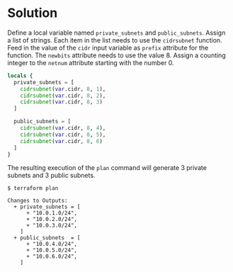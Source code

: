 # Solution

Define a local variable named `private_subnets` and `public_subnets`. Assign a list of strings. Each item in the list needs to use the `cidrsubnet` function. Feed in the value of the `cidr` input variable as `prefix` attribute for the function. The `newbits` attribute needs to use the value 8. Assign a counting integer to the `netnum` attribute starting with the number 0.

```terraform
locals {
  private_subnets = [
    cidrsubnet(var.cidr, 8, 1),
    cidrsubnet(var.cidr, 8, 2),
    cidrsubnet(var.cidr, 8, 3)
  ]

  public_subnets = [
    cidrsubnet(var.cidr, 8, 4),
    cidrsubnet(var.cidr, 8, 5),
    cidrsubnet(var.cidr, 8, 6)
  ]
}
```

The resulting execution of the `plan` command will generate 3 private subnets and 3 public subnets.

```
$ terraform plan

Changes to Outputs:
  + private_subnets = [
      + "10.0.1.0/24",
      + "10.0.2.0/24",
      + "10.0.3.0/24",
    ]
  + public_subnets  = [
      + "10.0.4.0/24",
      + "10.0.5.0/24",
      + "10.0.6.0/24",
    ]
```